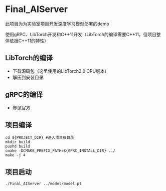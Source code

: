 # Final_AIServer

此项目为为实验室项目开发深度学习模型部署的demo

使用gRPC、LibTorch开发和C++11开发（LibTorch的编译需要C++11，但项目整体依据C++11的特性）

## LibTorch的编译

- 下载源码包（这里使用的LibTorch2.0 CPU版本）
- 解压到安装目录

## gRPC的编译

- 参见官方

## 项目编译

```shell
cd ${PROJECT_DIR} #进入项目根目录
mkdir build
pushd build
cmake -DCMAKE_PREFIX_PATH=${GPRC_INSTALL_DIR} ../
make -j 4
```

## 项目启动

```shell
./Final_AIServer ../model/model.pt
```

